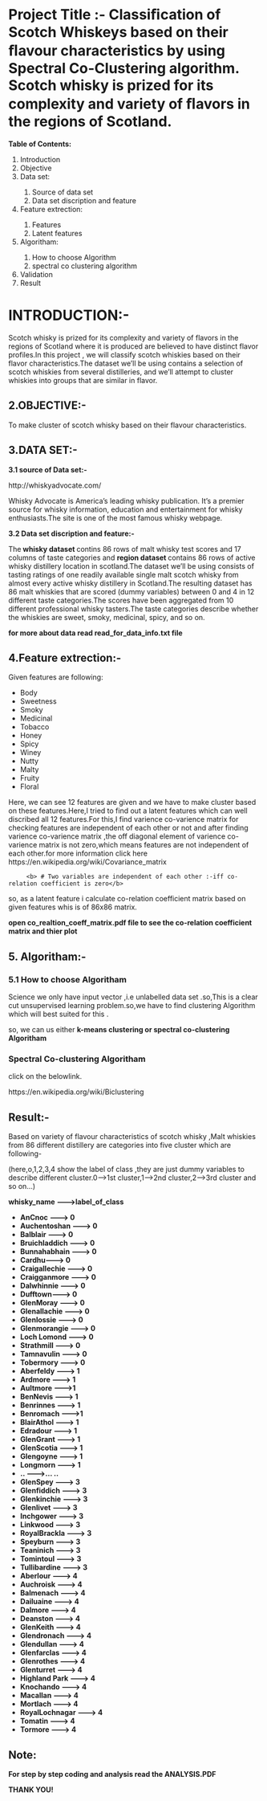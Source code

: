 # Project Title :- <H>Classiﬁcation of Scotch Whiskeys based on their ﬂavour characteristics by using Spectral Co-Clustering algorithm. Scotch whisky is prized for its complexity and  variety of ﬂavors in the regions of Scotland.</H>









<p><b>  Table of Contents: </b></p>


   <ol>
  <li>Introduction </li>
  <li>Objective</li>
  <li>Data set:</li>
         <ol>
         <li>Source of data set</li>
         <li>Data set discription and feature</li>
          </ol>
   <li>Feature extrection:</li>
         <ol>
         <li>Features</li>
         <li>Latent features</li>
          </ol>
  <li>Algoritham:</li>
            <ol>
         <li>How to choose Algorithm</li>
         <li>spectral co clustering algorithm</li>
          </ol>
  <li>Validation</li>
  <li>Result</li>

</ol>


<h1>INTRODUCTION:-</h1>
         <p>Scotch whisky is prized for its complexity and variety of flavors in  the regions of Scotland where it is produced are believed to have distinct flavor profiles.In this project , we will classify scotch whiskies based on their flavor characteristics.The dataset we’ll be using contains a selection of scotch whiskies from several distilleries, and we’ll attempt to cluster whiskies into groups that are similar in flavor.</p>


<h2>2.OBJECTIVE:-</h2>
   <p>To make cluster of scotch whisky based on their flavour characteristics.</p>





<h2>3.DATA SET:- </h2>
 <p><b>3.1  source of Data set:- </b> <p>http://whiskyadvocate.com/</p> 
 Whisky Advocate is America’s leading whisky publication. It’s a premier source for whisky information, education and entertainment for whisky enthusiasts.The site is one of the most famous whisky webpage. </p>






<p><b>3.2 Data set discription and feature:-</b></p>
         <p>The<b> whisky  dataset </b>contins 86 rows of malt whisky test scores and 17 columns of taste categories and <b>region dataset </b>contains 86 rows of active whisky distillery location in scotland.The dataset we’ll be using consists of tasting ratings of one readily available single malt scotch whisky from almost every active whisky distillery in Scotland.The resulting dataset has 86 malt whiskies that are scored (dummy variables) between 0 and 4 in 12 different taste categories.The scores have been aggregated from 10 different professional whisky tasters.The taste categories describe whether the whiskies are sweet, smoky, medicinal, spicy, and so on.</p>

<b> for more about data read read_for_data_info.txt file</b>
         
         
         
         
         
         
 <h2>4.Feature extrection:-</h2>   
         <p>Given features are following:<p/>
         <ul>
  <li>Body  </li>
  <li>Sweetness</li>
  <li>Smoky</li>
   <li>Medicinal</li>
  <li>Tobacco</li>
  <li>Honey</li>
  <li>Spicy</li>
  <li>Winey </li>
  <li>Nutty</li>
  <li>Malty</li>
  <li>Fruity</li>
  <li>Floral</li>
</ul>
         <p>Here, we can see 12 features are given and we have to make cluster based on these features.Here,I tried to find out a latent features which can well discribed all 12 features.For this,I find varience co-varience matrix for checking features are independent of each other or not and after finding varience co-varience matrix ,the off diagonal element of varience co-varience matrix is not zero,which means features are not independent of each other.for more information click here https://en.wikipedia.org/wiki/Covariance_matrix </p>
         
         <b> # Two variables are independent of each other :-iff co-relation coefficient is zero</b>
         
<p>so, as a latent feature i calculate co-relation coefficient matrix based on given features whis is of 86x86 matrix.</p>
<b>open co_realtion_coeff_matrix.pdf file to see the co-relation coefficient matrix and thier plot </b>
                       
                       
                       
                       
 <h2>5. Algoritham:-</h2> 
<h3> <b>5.1 How to choose Algoritham</b></h3>
   <p>Science we only have input vector ,i.e unlabelled data set .so,This is a clear cut unsupervised learning problem.so,we have to find clustering Algorithm which will best suited for this .</p> 
   <p>so, we can us either <b>k-means clustering or spectral co-clustering Algoritham</b></p>

<h3><b> Spectral Co-clustering Algoritham</b></h3>
   <p>click on the belowlink.<p>
   <p>https://en.wikipedia.org/wiki/Biclustering</p>
 <h2>Result:-</h2>
   <p>Based on variety of flavour characteristics of scotch whisky ,Malt whiskies from 86 different distillery  are categories into five cluster  which are following-</p>
   <p>(here,o,1,2,3,4 show the label of class ,they are just dummy variables to describe different cluster.0-->1st cluster,1-->2nd cluster,2-->3rd cluster and so on...)</p>
   
<p>
   <b>  whisky_name   --->label_of_class<b>
   <ul>

<li>            AnCnoc   --->         0</li>
<li>         Auchentoshan --->         0</li>
<li>         Balblair    --->           0</li>
<li>        Bruichladdich  --->         0</li>
<li>          Bunnahabhain --->          0</li>
<li>           Cardhu--->  0</li>
<li>    Craigallechie ---> 0</li>
<li>     Craigganmore ---> 0</li>
<li>      Dalwhinnie ---> 0</li>
<li>         Dufftown--->  0</li>
<li>       GlenMoray ---> 0</li>
<li>    Glenallachie ---> 0</li>
<li>      Glenlossie ---> 0</li>
<li>    Glenmorangie ---> 0</li>
<li>     Loch Lomond ---> 0</li>
<li>      Strathmill ---> 0</li>
<li>      Tamnavulin ---> 0</li>
<li>       Tobermory ---> 0</li>
<li>       Aberfeldy ---> 1</li>
<li>         Ardmore ---> 1</li>
<li>       Aultmore  --->1</li>
<li>        BenNevis ---> 1</li>
<li>       Benrinnes ---> 1</li>
<li>       Benromach  --->1</li>
<li>      BlairAthol ---> 1</li>
<li>        Edradour ---> 1</li>
<li>       GlenGrant ---> 1</li>
<li>      GlenScotia ---> 1</li>
<li>       Glengoyne ---> 1</li>
<li>        Longmorn ---> 1</li>
<li>..             --->... ..</li>
<li>        GlenSpey ---> 3</li>
<li>     Glenfiddich ---> 3</li>
<li>     Glenkinchie ---> 3</li>
<li>       Glenlivet ---> 3</li>
<li>       Inchgower ---> 3</li>
<li>        Linkwood ---> 3</li>
<li>    RoyalBrackla ---> 3</li>
<li>        Speyburn ---> 3</li>
<li>       Teaninich ---> 3</li>
<li>       Tomintoul ---> 3</li>
<li>    Tullibardine ---> 3</li>
<li>        Aberlour ---> 4</li>
<li>       Auchroisk ---> 4</li>
<li>       Balmenach ---> 4</li>
<li>     Dailuaine ---> 4</li>
<li>         Dalmore ---> 4</li>
<li>        Deanston ---> 4</li>
<li>       GlenKeith ---> 4</li>
<li>     Glendronach ---> 4</li>
<li>      Glendullan ---> 4</li>
<li>     Glenfarclas ---> 4</li>
<li>      Glenrothes ---> 4</li>
<li>      Glenturret ---> 4</li>
<li>   Highland Park ---> 4</li>
<li>       Knochando ---> 4</li>
<li>        Macallan ---> 4</li>
<li>        Mortlach ---> 4</li>
<li>  RoyalLochnagar ---> 4</li>
<li>         Tomatin ---> 4</li>
<li>         Tormore ---> 4</li>

</ul>
</p>



<h2>Note:</h2><p>For step by step coding and analysis read the ANALYSIS.PDF</p>
                                   <p>THANK YOU!<p>



                  


























              
